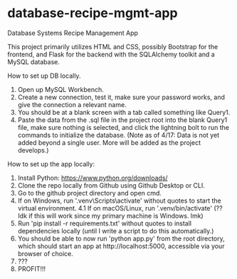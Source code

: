 # database-recipe-mgmt-app
 Database Systems Recipe Management App

 This project primarily utilizes HTML and CSS, possibly Bootstrap for the frontend, and Flask for the backend with the SQLAlchemy toolkit and a MySQL database.

How to set up DB locally.

1. Open up MySQL Workbench.
2. Create a new connection, test it, make sure your password works, and give the connection a relevant name.
3. You should be at a blank screen with a tab called something like Query1.
4. Paste the data from the .sql file in the project root into the blank Query1 file, make sure nothing is selected, and click the lightning bolt to run the commands to initialize the database.
    (Note as of 4/17: Data is not yet added beyond a single user. More will be added as the project develops.)

How to set up the app locally:

1. Install Python: https://www.python.org/downloads/
2. Clone the repo locally from Github using Github Desktop or CLI.
3. Go to the github project directory and open cmd.
4. If on Windows, run '.venv\Scripts\activate' without quotes to start the virtual environment.
4.1 If on macOS/Linux, run '.venv/bin/activate' (?? Idk if this will work since my primary machine is Windows. lmk)
5. Run 'pip install -r requirements.txt' without quotes to install dependencies locally (until I write a script to do this automatically.)
6. You should be able to now run 'python app.py' from the root directory, which should start an app at http://localhost:5000, accessible via your browser of choice.
7. ???
8. PROFIT!!!

